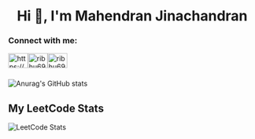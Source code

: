 <h1 align="center">Hi 👋, I'm Mahendran Jinachandran</h1>

<h3 align="left">Connect with me:</h3>
<p align="left">
  
<a href="https://www.linkedin.com/in/mahendran2908/" target="blank"><img align="center" src="https://raw.githubusercontent.com/rahuldkjain/github-profile-readme-generator/master/src/images/icons/Social/linked-in-alt.svg" alt="https://www.linkedin.com/in/arka6sp/" height="30" width="40" /></a><a href="https://www.instagram.com/_mithu_29/" target="blank"><img align="center" src="https://raw.githubusercontent.com/rahuldkjain/github-profile-readme-generator/master/src/images/icons/Social/instagram.svg" alt="ribhu69" height="30" width="40" /></a><a href="https://leetcode.com/u/mahendran29/" target="blank"><img align="center" src="https://raw.githubusercontent.com/rahuldkjain/github-profile-readme-generator/master/src/images/icons/Social/leet-code.svg" alt="ribhu69" height="30" width="40" /></a>
</p>

###

![Anurag's GitHub stats](https://github-readme-stats.vercel.app/api?username=mahendran-jinachandran&show_icons=true&theme=tokyonight)

###

<!--
**mahendran29/mahendran29** is a ✨ _special_ ✨ repository because its `README.md` (this file) appears on your GitHub profile.

Here are some ideas to get you started:

- 🔭 I’m currently working on ...
- 🌱 I’m currently learning ...
- 👯 I’m looking to collaborate on ...
- 🤔 I’m looking for help with ...
- 💬 Ask me about ...
- 📫 How to reach me: ...
- 😄 Pronouns: ...
- ⚡ Fun fact: ...
-->

## My LeetCode Stats

![LeetCode Stats](https://leetcard.jacoblin.cool/mahendran29?theme=dark)
